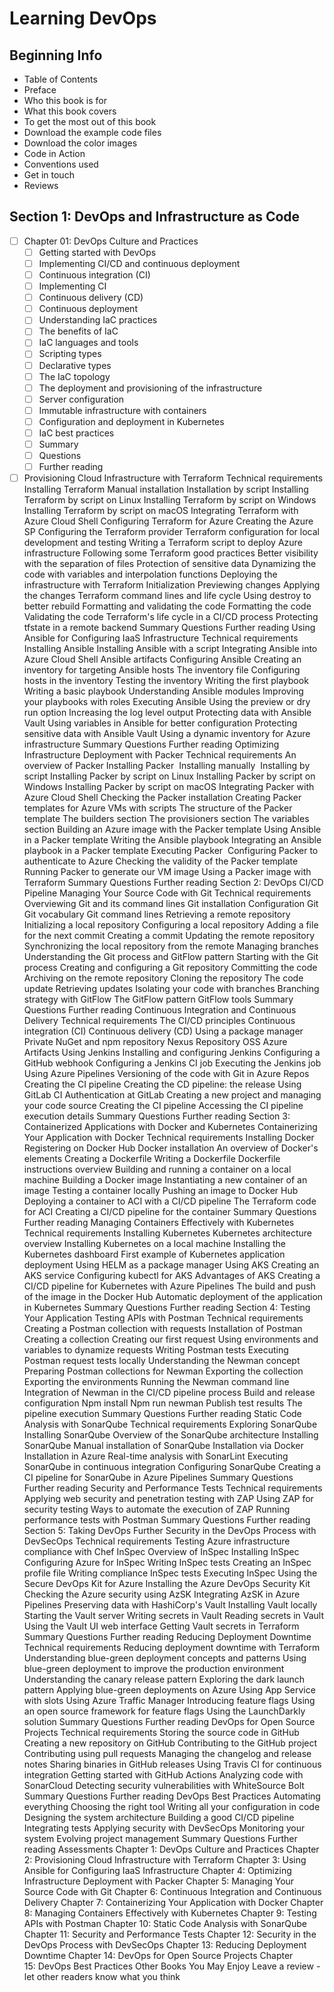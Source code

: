 # Learning DevOps

## Beginning Info

- Table of Contents
- Preface
- Who this book is for
- What this book covers
- To get the most out of this book
- Download the example code files
- Download the color images
- Code in Action
- Conventions used
- Get in touch
- Reviews
## Section 1: DevOps and Infrastructure as Code
- [ ] Chapter 01: DevOps Culture and Practices
  - [ ] Getting started with DevOps
  - [ ] Implementing CI/CD and continuous deployment
  - [ ] Continuous integration (CI)
  - [ ] Implementing CI
  - [ ] Continuous delivery (CD)
  - [ ] Continuous deployment
  - [ ] Understanding IaC practices
  - [ ] The benefits of IaC
  - [ ] IaC languages and tools
  - [ ] Scripting types
  - [ ] Declarative types
  - [ ] The IaC&#xA0;topology
  - [ ] The deployment and provisioning of the infrastructure
  - [ ] Server configuration
  - [ ] Immutable infrastructure with containers
  - [ ] Configuration and deployment in Kubernetes
  - [ ] IaC best practices
  - [ ] Summary
  - [ ] Questions
  - [ ] Further reading
- [ ] Provisioning Cloud Infrastructure with Terraform
Technical requirements
Installing Terraform
Manual installation
Installation by script
Installing Terraform by script on&#xA0;Linux
Installing Terraform by script on Windows
Installing Terraform by script on macOS
Integrating Terraform with Azure Cloud Shell
Configuring Terraform for Azure
Creating the Azure SP
Configuring the Terraform provider
Terraform configuration for local development and testing
Writing a Terraform script to deploy Azure infrastructure
Following some Terraform good practices
Better visibility with the separation of files
Protection of sensitive data
Dynamizing the code with variables and interpolation functions
Deploying the infrastructure with Terraform
Initialization
Previewing changes
Applying the changes
Terraform command lines and life cycle
Using destroy to better rebuild
Formatting and validating the code
Formatting the code
Validating the code
Terraform's life cycle in a CI/CD process
Protecting tfstate in a remote backend
Summary
Questions
Further reading
Using Ansible for Configuring IaaS Infrastructure
Technical requirements
Installing Ansible
Installing Ansible with a script
Integrating Ansible into Azure Cloud Shell
Ansible artifacts
Configuring Ansible
Creating an inventory for targeting Ansible hosts
The inventory file
Configuring hosts in the inventory
Testing the inventory
Writing the first playbook
Writing a basic playbook
Understanding Ansible modules
Improving your playbooks with roles
Executing Ansible
Using the preview or dry run option
Increasing the log level output
Protecting data with Ansible Vault
Using variables in Ansible for better configuration
Protecting sensitive data with Ansible Vault
Using a dynamic inventory for Azure infrastructure
Summary
Questions
Further reading
Optimizing Infrastructure Deployment with Packer
Technical requirements
An overview of Packer
Installing Packer&#xA0;
Installing manually&#xA0;
Installing by script
Installing Packer by script on Linux
Installing Packer by script on Windows
Installing Packer by script on macOS
Integrating Packer with Azure Cloud Shell
Checking the Packer installation
Creating Packer templates for Azure VMs with scripts
The structure of the Packer template
The builders section
The provisioners section
The variables section
Building an Azure image with the Packer template
Using Ansible in a Packer template
Writing the Ansible playbook
Integrating an Ansible playbook in a Packer template
Executing Packer&#xA0;
Configuring Packer to authenticate to Azure
Checking the validity of the Packer template
Running Packer to generate our VM image
Using a Packer image with Terraform
Summary
Questions
Further reading
Section 2: DevOps CI/CD Pipeline
Managing Your Source Code with Git
Technical requirements
Overviewing Git and its command lines
Git installation
Configuration Git
Git vocabulary
Git command lines
Retrieving a remote repository
Initializing a local repository
Configuring a local repository
Adding a file for the next commit
Creating a commit
Updating the remote repository
Synchronizing the local repository from the remote
Managing branches
Understanding the Git process and GitFlow pattern
Starting with the Git process
Creating and configuring a Git repository
Committing the code
Archiving on the remote repository
Cloning the repository
The code update
Retrieving updates
Isolating your code with branches
Branching strategy with GitFlow
The GitFlow pattern
GitFlow tools
Summary
Questions
Further reading
Continuous Integration and Continuous Delivery
Technical requirements
The CI/CD principles
Continuous integration (CI)
Continuous delivery (CD)
Using a package manager
Private NuGet and npm repository
Nexus Repository OSS
Azure Artifacts
Using Jenkins
Installing and configuring&#xA0;Jenkins
Configuring a GitHub webhook
Configuring a Jenkins CI job
Executing the Jenkins job
Using Azure Pipelines
Versioning of the code with Git in Azure Repos
Creating the CI pipeline
Creating the CD pipeline: the release
Using GitLab CI
Authentication at GitLab
Creating a new project and managing your code source
Creating the CI pipeline
Accessing the CI pipeline execution details
Summary
Questions
Further reading
Section 3: Containerized Applications with Docker and Kubernetes
Containerizing Your Application with Docker
Technical requirements
Installing Docker
Registering on Docker Hub
Docker installation
An overview of Docker's elements
Creating a Dockerfile
Writing a Dockerfile
Dockerfile instructions overview
Building and running a container on a local machine
Building a Docker image
Instantiating a new container of an image
Testing a container locally
Pushing an image to Docker Hub
Deploying a container to ACI with a CI/CD pipeline
The Terraform code for ACI
Creating a CI/CD pipeline for the container
Summary
Questions
Further reading
Managing Containers Effectively with Kubernetes
Technical requirements
Installing Kubernetes
Kubernetes architecture overview
Installing Kubernetes on a local machine
Installing the Kubernetes dashboard
First example of Kubernetes application deployment
Using HELM as a package manager
Using AKS
Creating an AKS service
Configuring kubectl for AKS
Advantages of AKS
Creating a CI/CD pipeline for Kubernetes with Azure Pipelines
The build and push of the image in the Docker Hub
Automatic deployment of the application in Kubernetes
Summary
Questions
Further reading
Section 4: Testing Your Application
Testing APIs with Postman
Technical requirements
Creating a Postman collection with requests
Installation of Postman
Creating&#xA0;a collection
Creating our first request
Using environments and variables to dynamize requests
Writing Postman tests
Executing Postman request tests locally
Understanding the Newman concept
Preparing Postman collections for Newman
Exporting the collection
Exporting the environments
Running the Newman command line
Integration of Newman in the CI/CD pipeline process
Build and release configuration
Npm install
Npm run newman
Publish test results
The pipeline execution
Summary
Questions
Further reading
Static Code Analysis with SonarQube
Technical requirements
Exploring SonarQube&#xA0;
Installing SonarQube
Overview of the SonarQube architecture
Installing SonarQube
Manual installation of SonarQube
Installation via Docker
Installation in Azure
Real-time analysis with SonarLint
Executing SonarQube in continuous integration
Configuring SonarQube
Creating a CI pipeline for SonarQube in Azure Pipelines
Summary
Questions
Further reading
Security and Performance Tests
Technical requirements
Applying web security and penetration testing with ZAP
Using ZAP for security testing
Ways to automate the execution of ZAP
Running performance tests with Postman
Summary
Questions
Further reading
Section 5: Taking DevOps Further
Security in the DevOps Process with DevSecOps
Technical requirements
Testing Azure infrastructure compliance with Chef&#xA0;InSpec
Overview of InSpec
Installing InSpec
Configuring Azure for InSpec
Writing InSpec tests
Creating an InSpec profile file
Writing compliance InSpec tests
Executing InSpec
Using the Secure DevOps Kit for Azure
Installing the Azure DevOps Security Kit
Checking the Azure security using AzSK
Integrating AzSK in Azure Pipelines
Preserving data&#xA0;with HashiCorp's Vault
Installing Vault locally
Starting the Vault server
Writing secrets in Vault
Reading secrets in Vault
Using the Vault UI web interface
Getting Vault secrets in Terraform
Summary
Questions
Further reading
Reducing Deployment Downtime
Technical requirements
Reducing deployment&#xA0;downtime with Terraform
Understanding blue-green deployment concepts and patterns
Using blue-green deployment to improve the production environment
Understanding the canary release pattern
Exploring the dark launch pattern
Applying blue-green deployments on Azure
Using App Service with slots
Using Azure Traffic Manager
Introducing feature flags
Using an open source framework for feature flags
Using the LaunchDarkly solution
Summary
Questions
Further reading
DevOps for Open Source Projects
Technical requirements
Storing the source code in GitHub
Creating a new repository on GitHub
Contributing to the GitHub project
Contributing using pull requests
Managing the changelog and release notes
Sharing binaries in GitHub releases
Using Travis CI for continuous integration
Getting started with GitHub Actions
Analyzing code with SonarCloud
Detecting security vulnerabilities with WhiteSource Bolt
Summary
Questions
Further reading
DevOps Best Practices
Automating everything
Choosing the right tool
Writing all your configuration in code
Designing the system&#xA0;architecture
Building a good CI/CD pipeline
Integrating tests
Applying security with DevSecOps
Monitoring your system
Evolving project management
Summary
Questions
Further reading
Assessments
Chapter 1: DevOps Culture and Practices
Chapter 2:&#xA0;Provisioning Cloud Infrastructure with Terraform
Chapter 3:&#xA0;Using Ansible for Configuring IaaS Infrastructure
Chapter 4:&#xA0;Optimizing Infrastructure Deployment with Packer
Chapter 5: Managing Your Source Code with Git
Chapter 6:&#xA0;Continuous Integration and Continuous Delivery
Chapter 7:&#xA0;Containerizing Your Application with Docker
Chapter 8:&#xA0;Managing Containers Effectively with Kubernetes
Chapter 9:&#xA0;Testing APIs with Postman
Chapter 10:&#xA0;Static Code Analysis with SonarQube
Chapter 11:&#xA0;Security and Performance Tests
Chapter 12:&#xA0;Security in the DevOps Process with DevSecOps
Chapter 13: Reducing Deployment Downtime
Chapter 14:&#xA0;DevOps for Open Source Projects
Chapter 15:&#xA0;DevOps Best Practices
Other Books You May Enjoy
Leave a review - let other readers know what you think

